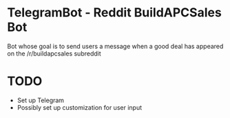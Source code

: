 # TelegramBot - Reddit BuildAPCSales Bot
Bot whose goal is to send users a message when a good deal has appeared on the /r/buildapcsales subreddit



# TODO
- Set up Telegram
- Possibly set up customization for user input
